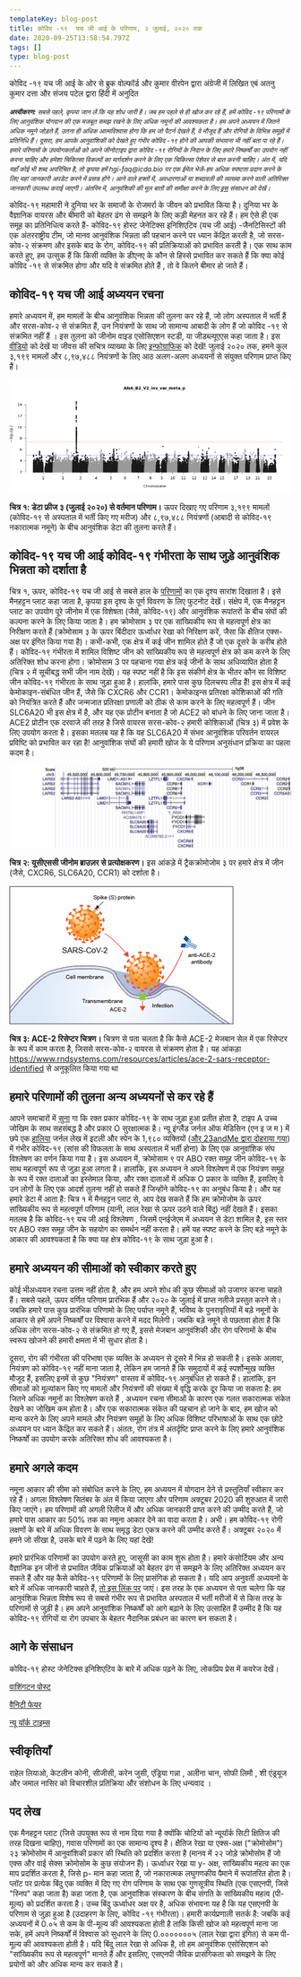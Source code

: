 ```yaml
---
templateKey: blog-post
title: कोविद -१९  यच जी आई के परिणाम, २ जुलाई, २०२० तक
date: 2020-09-25T13:58:54.797Z
tags: []
type: blog-post
---
```


कोविद -१९  यच जी आई के ओर से ब्रुक वोल्फॉर्ड और कुमार वीरपेन द्वारा अंग्रेजी में लिखित एबं अतनु कुमार दत्ता और संजय पटेल द्वारा हिंदी में अनुदित

<small>
<em>
<strong>अस्वीकरण:</strong> सबसे पहले, कृपया जान लें कि यह शोध जारी है। जब हम पहले से ही खोज कर रहे हैं, हमें कोविद -१९ परिणामों के लिए आनुवंशिक योगदान की एक मजबूत समझ रखने के लिए अधिक नमूनों की आवश्यकता है। हम अपने अध्ययन में जितने अधिक नमूने जोड़ते हैं, उतना ही अधिक आत्मविश्वास होगा कि हम जो पैटर्न देखते हैं, वे मौजूद हैं और रोगियों के विभिन्न समूहों में प्रतिनिधि हैं। दूसरा, हम आपके आनुवांशिकी को देखते हुए गंभीर कोविद -१९ होने की आपकी संभावना भी नहीं बता पा रहे हैं। हमारे परिणामों के उपयोगकर्ताओं को अपने जीनोटाइप द्वारा कोविद -१९ रोगियों के निदान के लिए हमारे निष्कर्षों का उपयोग नहीं करना चाहिए और हमेशा चिकित्सा विकल्पों का मार्गदर्शन करने के लिए एक चिकित्सा पेशेवर से बात करनी चाहिए। अंत में, यदि यहाँ कोई भी शब्द अपरिचित है, तो कृपया हमें hgi-faq@icda.bio पर एक ईमेल भेजें-हम अधिक स्पष्टता प्रदान करने के लिए यहां जानकारी अपडेट करने में प्रसन्न होंगे। आने वाले हफ्तों में, अवधारणाओं या शब्दावली की व्याख्या करने वाली अतिरिक्त जानकारी उपलब्ध कराई जाएगी। अंतरिम में, आनुवंशिकी की मूल बातों की समीक्षा करने के लिए  <a href="https://medlineplus.gov/genetics/understanding/" target="_blank" rel="noopener noreferrer">इस</a> संसाधन को देखें।
</em>
</small>

कोविद-१९ महामारी ने दुनिया भर के समाजों के रोजमर्रा के जीवन को प्रभावित किया है। दुनिया भर के वैज्ञानिक वायरस और बीमारी को बेहतर ढंग से समझने के लिए कड़ी मेहनत कर रहे हैं। हम ऐसे ही एक समूह का प्रतिनिधित्व करते हैं- कोविद-१९ होस्ट जेनेटिक्स इनिशिएटिव (यच जी आई) -जैनटिसिस्टों की एक अंतरराष्ट्रीय टीम, जो मानव आनुवंशिक भिन्नता की पहचान करने पर ध्यान केंद्रित करती है, जो सरस-कोव-२ संक्रमण और इसके बाद के रोग, कोविद-१९ की प्रतिक्रियाओं को प्रभावित करती है। एक साथ काम करते हुए, हम उत्सुक हैं कि किसी व्यक्ति के डीएनए के कौन से हिस्से प्रभावित कर सकते हैं कि क्या कोई कोविद -१९ से संक्रमित होगा  और यदि वे संक्रमित होते हैं , तो वे कितने बीमार हो जाते हैं।

## कोविद-१९ यच जी आई अध्ययन रचना

हमारे अध्ययन में, हम मामलों के बीच आनुवंशिक भिन्नता की तुलना कर रहे हैं, जो लोग अस्पताल में भर्ती हैं और सरस-कोव-२ से संक्रमित हैं, उन नियंत्रणों के साथ जो सामान्य आबादी के लोग हैं जो कोविद -१९ से संक्रमित नहीं हैं । इस तुलना को जीनोम वाइड एसोसिएशन स्टडी, या जीडब्ल्यूएएस कहा जाता है। इस [वीडियो](https://www.youtube.com/watch?v=cgyc55JhdcM) को देखें या जीवस  की सचित्र व्याख्या के लिए [इन्फोग्राफिक](https://www.broadinstitute.org/visuals/explainer-genome-wide-association-studies) को देखें! जुलाई २०२० तक, हमने कुल ३,१९९ मामलों और ८,९७,४८८ नियंत्रणों के लिए आठ अलग-अलग अध्ययनों से संयुक्त परिणाम प्राप्त किए हैं।


![डेटा फ्रीज ३ (जुलाई २०२०) से वर्तमान परिणाम।](scicomm_blog_post_20200924.png)
<figcaption class="manual-md-inline-caption">
<strong>चित्र १: डेटा फ्रीज ३ (जुलाई २०२०) से वर्तमान परिणाम।</strong> ऊपर दिखाए गए परिणाम ३,१९९  मामलों (कोविद-१९ से अस्पताल में भर्ती किए गए मरीज) और ८,९७,४८८ नियंत्रणों (आबादी से  कोविद-१९ नकारात्मक नमूने) के बीच आनुवंशिक डेटा की तुलना करते हैं।
</figcaption>

## कोविद-१९ यच जी आई कोविद-१९ गंभीरता के साथ जुड़े आनुवंशिक भिन्नता को दर्शाता है

चित्र १, ऊपर, कोविद-१९ यच जी आई से सबसे हाल के [परिणामों](/results/) का एक दृश्य सारांश दिखाता है। इसे मैनहट्टन प्लाट कहा जाता है, कृपया इस दृश्य के पूर्ण विवरण के लिए फुटनोट देखें। संक्षेप में, एक मैनहट्टन प्लाट का उपयोग पूरे जीनोम में एक विशेषता (जैसे, कोविद-१९) और आनुवंशिक रूपांतरों के बीच संघों की कल्पना करने के लिए किया जाता है। हम क्रोमोसाम ३ पर एक सांख्यिकीय रूप से महत्वपूर्ण क्षेत्र का निरीक्षण करते हैं (क्रोमोसाम ३ के ऊपर बिंदीदार ऊर्ध्वाधर रेखा को निरिक्षण करें, जैसा कि क्षैतिज एक्स-अक्ष पर इंगित किया गया है)। कभी-कभी, एक क्षेत्र में कई जीन शामिल होते हैं जो एक दूसरे के करीब होते हैं। कोविद-१९ गंभीरता में शामिल विशिष्ट जीन को सांख्यिकीय रूप से महत्वपूर्ण क्षेत्र को कम करने के लिए अतिरिक्त शोध करना होगा। क्रोमोसाम 3 पर पहचाना गया क्षेत्र कई जीनों के साथ अधिव्यापित होता है (चित्र २ में सूचीबद्ध सभी जीन नाम देखें)। यह स्पष्ट नहीं है कि इस संकीर्ण क्षेत्र के भीतर कौन सा विशिष्ट जीन कोविद-१९ गंभीरता के साथ जुड़ा हुआ है। हालांकि, हमारे पास कुछ दिलचस्प लीड हैं! इस क्षेत्र में कई केमोकाइन-संबंधित जीन हैं, जैसे कि CXCR6 और CCR1। केमोकाइन्स प्रतिरक्षा कोशिकाओं की गति को नियंत्रित करते हैं और जन्मजात प्रतिरक्षा प्रणाली को ठीक से काम करने के लिए महत्वपूर्ण हैं। जीन SLC6A20 भी इस क्षेत्र में है, और यह एक प्रोटीन बनाता है जो ACE2 को बांधने के लिए जाना जाता है। ACE2 प्रोटीन एक दरवाजे की तरह है जिसे वायरस सरस-कोव-२ हमारी कोशिकाओं (चित्र ३) में प्रवेश के लिए उपयोग करता है। इसका मतलब यह है कि यह SLC6A20 में संभव आनुवंशिक परिवर्तन वायरल प्रविष्टि को प्रभावित कर रहा है! आनुवांशिक संघों की हमारी खोज के ये परिणाम अनुसंधान प्रक्रिया का पहला कदम है।


![यूसीएससी जीनोम ब्राउज़र से प्रत्योक्षकरण।](hgt_genome_32a4d_7bc390.jpg)
<figcaption class="manual-md-inline-caption">
<strong>चित्र २: यूसीएससी जीनोम ब्राउज़र से प्रत्योक्षकरण।</strong> इस आंकड़े में ट्रैकक्रोमोजोम  ३  पर हमारे क्षेत्र में जीन (जैसे, CXCR6, SLC6A20, CCR1) को दर्शाता है।
</figcaption>

![चित्र ३: ACE-2 रिसेप्टर चित्रण।](unnamed.png)
<figcaption class="manual-md-inline-caption">
<strong>चित्र ३: ACE-2 रिसेप्टर चित्रण।</strong> चित्रण से पता चलता है कि कैसे ACE-2 मेजबान सेल में एक रिसेप्टर के रूप में काम करता है, जिससे सरस-कोव-२ वायरस से संक्रमण होता है। यह आंकड़ा  <a href="https://www.rndsystems.com/resources/articles/ace-2-sars-receptor-identified" target="_blank" rel="noopener noreferrer">https://www.rndsystems.com/resources/articles/ace-2-sars-receptor-identified</a> से अनुकूलित किया गया था
</figcaption>

## हमारे परिणामों की तुलना अन्य अध्ययनों से कर रहे हैं

आपने समाचारों में [सुना](https://www.cnn.com/2020/07/16/health/blood-types-coronavirus-wellness-scn/index.html) गा कि रक्त प्रकार कोविद-१९ के साथ जुड़ा हुआ प्रतीत होता है, टाइप A उच्च जोखिम के साथ सहसंबद्ध है और प्रकार O सुरक्षात्मक है। न्यू इंग्लैंड जर्नल ऑफ मेडिसिन (एन इ ज म ) में छपे एक [हालिया](https://www.nejm.org/doi/full/10.1056/NEJMoa2020283) जर्नल लेख में इटली और स्पेन के 1,९८० व्यक्तियों ([और 23andMe द्वारा दोहराया गया](https://www.medrxiv.org/content/10.1101/2020.09.04.20188318v1)) में गंभीर कोविद-१९ (सांस की विफलता के साथ अस्पताल में भर्ती होना) के लिए एक आनुवांशिक संघ विश्लेषण का वर्णन किया गया है। इस अध्ययन में, क्रोमोसाम ९ पर ABO रक्त समूह जीन कोविद-१९ के साथ महत्वपूर्ण रूप से जुड़ा हुआ लगता है। हालांकि, इस अध्ययन ने अपने विश्लेषण में एक नियंत्रण समूह के रूप में रक्त दाताओं का इस्तेमाल किया, और रक्त दाताओं में अधिक O प्रकार के व्यक्ति हैं, इसलिए वे उन लोगों के लिए एक आदर्श तुलना नहीं हो सकते हैं जिन्होंने कोविद​​-१९ का अनुबंध किया है। और यह हमारे डेटा में आता है: चित्र १ में मैनहट्टन प्लाट से, आप देख सकते हैं कि हम क्रोमोजोम के ऊपर सांख्यिकीय रूप से महत्वपूर्ण परिणाम (यानी, लाल रेखा से ऊपर उठने वाले बिंदु) नहीं देखते हैं। इसका मतलब है कि कोविद-१९ यच जी आई विश्लेषण , जिसमें एनईजेएम में अध्ययन से डेटा शामिल है, इस स्तर पर ABO रक्त समूह जीन के सहयोग का समर्थन नहीं करता है। हमें यह स्पष्ट करने के लिए बड़े नमूने के आकार की आवश्यकता है कि क्या यह क्षेत्र कोविद-१९ के साथ जुड़ा हुआ है।

## हमारे अध्ययन की सीमाओं को स्वीकार करते हुए

कोई भीअध्ययन रचना उत्तम नहीं होता है, और हम अपने शोध की कुछ सीमाओं को उजागर करना चाहते हैं। सबसे पहले, ऊपर वर्णित परिणाम प्रारंभिक हैं और २०२० के जुलाई में प्राप्त नतीजे प्रस्तुत करने से। जबकि हमारे पास कुछ प्रारंभिक परिणामो के लिए पर्याप्त नमूने हैं, भविष्य के पुनरावृत्तियों में बड़े नमूनों के आकार से हमें अपने निष्कर्षों पर विश्वास करने में मदद मिलेगी। जबकि बड़े नमूने से  पछतावा होता है कि अधिक लोग सरस-कोव-२ से संक्रमित हो गए हैं, इससे मेजबान आनुवंशिकी और रोग परिणामों के बीच स्वरूप खोजने की हमारी क्षमता में भी सुधार होता है।

दूसरा, रोग की गंभीरता की परिभाषा एक व्यक्ति के अध्ययन से दूसरे में भिन्न हो सकती है। इसके अलावा, नियंत्रण को कोविद-१९ नहीं माना जाता है, लेकिन हम जानते हैं कि समुदायों में कई स्पर्शोन्मुख व्यक्ति मौजूद हैं, इसलिए इनमें से कुछ "नियंत्रण" वास्तव में कोविद-१९ अनुबंधित हो सकते हैं। हालांकि, इन सीमाओं को मूल्यांकन किए गए मामलों और नियंत्रणों की संख्या में वृद्धि करके दूर किया जा सकता है: हम जितने अधिक नमूनों का विश्लेषण करते हैं , अध्ययन रचना सीमाओं के कारण एक गलत सकारात्मक संकेत देखने का जोखिम कम होता है। और एक सकारात्मक संकेत की पहचान हो जाने के बाद, हम खोज को मान्य करने के लिए अपने मामले और नियंत्रण समूहों के लिए अधिक विशिष्ट परिभाषाओं के साथ एक छोटे अध्ययन पर ध्यान केंद्रित कर सकते हैं। अंततः, रोग तंत्र में अंतर्दृष्टि प्राप्त करने के लिए हमारे आनुवंशिक निष्कर्षों का उपयोग करके अतिरिक्त शोध की आवश्यकता है।

## हमारे अगले कदम

नमूना आकार की सीमा को संबोधित करने के लिए, हम अध्ययन में योगदान देने से प्रस्तुतियाँ स्वीकार कर रहे हैं। अगला विश्लेषण सितंबर के अंत में किया जाएगा और परिणाम अक्टूबर 2020 की शुरुआत में जारी किए जाएंगे। हम परिणामों की अगली रिलीज में और अधिक जानकारी प्राप्त करने की उम्मीद करते हैं, जो हमारे पास आकार का 50% तक का नमूना आकार देने का वादा करता है। अभी। हम कोविद-१९ रोगी लक्षणों के बारे में अधिक विवरण के साथ समृद्ध डेटा एकत्र करने की उम्मीद करते हैं। अक्टूबर २०२० में हमने जो सीखा है, उसके बारे में पढ़ने के लिए यहां देखें!

हमारे प्रारंभिक परिणामों का उपयोग करते हुए, जासूसी का काम शुरू होता है। हमारे कंसोर्टियम और अन्य वैज्ञानिक इन जीनों से प्रभावित जैविक प्रक्रियाओं को बेहतर ढंग से समझने के लिए अतिरिक्त अध्ययन कर सकते हैं और यह कैसे कोविद-१९ परिणामों के लिए प्रासंगिक हो सकता है। यदि आप अनुवर्ती अध्ययनों के बारे में अधिक जानकारी चाहते हैं, [तो इस लिंक पर](/blog/2020-06-29-in-silico-follow-up-results/) जाएं। इस तरह के एक अध्ययन से पता चलेगा कि यह आनुवंशिक भिन्नता विशेष रूप से सबसे गंभीर रूप से प्रभावित अस्पताल में भर्ती मरीजों में से किस तरह के परिणामों से जुड़ी है। हम अपने आनुवांशिक निष्कर्षों को आगे बढ़ाने के लिए उत्साहित हैं उम्मीद है कि यह कोविद-१९ रोगियों या रोग उपचार के बेहतर नैदानिक ​​प्रबंधन का कारण बन सकता है।

## आगे के संसाधन

कोविद-१९ होस्ट जेनेटिक्स इनिशिएटिव के बारे में अधिक पढ़ने के लिए, लोकप्रिय प्रेस में कवरेज देखें।


[वाशिंगटन पोस्ट](https://www.washingtonpost.com/opinions/2020/04/27/covid-19-quickly-kills-some-while-others-dont-show-symptoms-can-genetics-explain-this/)

[वैनिटी फेयर ](https://www.vanityfair.com/news/2020/04/genetic-chances-of-dying-from-coronavirus)

[न्यू यॉर्क टाइम्स](https://www.nytimes.com/2020/06/03/health/coronavirus-blood-type-genetics.html)

## स्वीकृतियाँ

राहेल लियाओ, केटलीन कोनी, सीजीसी, करेन जुसी, एंड्रिया गन्ना , अलीना चान, सोफी लिमौ , शी एंड्रयूज और जमाल नासिर को विचारशील प्रतिक्रिया और संशोधन के लिए धन्यवाद ।

## पद लेख

एक मैनहट्टन प्लाट (जिसे उपयुक्त रूप से नाम दिया गया है क्योंकि चोटियों को न्यूयॉर्क सिटी क्षितिज की तरह दिखना चाहिए), गवास  परिणामों का एक सामान्य दृश्य है। क्षैतिज रेखा या एक्स-अक्ष ("क्रोमोसोम") २३ क्रोमोसोम में आनुवांशिकी प्रकार की स्थिति को प्रदर्शित करता है (मानव में २२ जोड़े क्रोमोसोम हैं जो एक्स और वाई सेक्स क्रोमोसोम के कुछ संयोजन हैं)। ऊर्ध्वाधर रेखा या y- अक्ष, सांख्यिकीय महत्व का एक माप प्रदर्शित करता है, जिसे p- मान कहा जाता है, जो नकारात्मक लघुगणकीय पैमाने में रूपांतरित होता है। प्लॉट पर प्रत्येक बिंदु एक व्यक्ति में दिए गए रोग परिणाम के साथ एक गुणसूत्रीय स्थिति (एक एसएनपी, जिसे "स्निप" कहा जाता है) कहा जाता है, एक आनुवांशिक संस्करण के बीच संगति के सांख्यिकीय महत्व (पी-मूल्य) को प्रदर्शित करता है। उच्च बिंदु ऊर्ध्वाधर अक्ष पर है, अधिक संभावना यह है कि यह एसएनपी के परिणाम से जुड़ा हुआ है (उदाहरण के लिए, कोविद ​​-१९ गंभीरता)। हमारी कार्यप्रणाली सतर्क है: जबकि कई अध्ययनों में 0.०५  से कम के पी-मूल्य की आवश्यकता होती है ताकि किसी खोज को महत्वपूर्ण माना जा सके, हमें अपने निष्कर्षों में विश्वास को सुधारने के लिए 0.०००००००५  (लाल रेखा द्वारा इंगित) से कम पी-मूल्य की आवश्यकता होती है। यदि बिंदु लाल रेखा से अधिक है, तो हम आनुवंशिक एसोसिएशन को "सांख्यिकीय रूप से महत्वपूर्ण" मानते हैं और इसलिए, एसएनपी जैविक प्रासंगिकता को समझने के लिए प्रयोगों को और अधिक मान्य कर सकते हैं।
